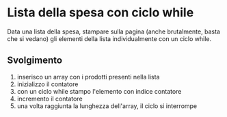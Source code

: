 # Lista della spesa con ciclo while

Data una lista della spesa, stampare sulla pagina (anche brutalmente, basta che si vedano) gli elementi della lista individualmente con un ciclo while.

## Svolgimento

1. inserisco un array con i prodotti presenti nella lista
2. inizializzo il contatore
3. con un ciclo while stampo l'elemento con indice contatore
4. incremento il contatore
5. una volta raggiunta la lunghezza dell'array, il ciclo si interrompe
